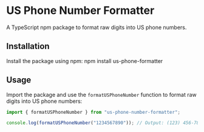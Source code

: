 # US Phone Number Formatter

A TypeScript npm package to format raw digits into US phone numbers.

## Installation

Install the package using npm:
npm install us-phone-formatter

## Usage

Import the package and use the `formatUSPhoneNumber` function to format raw digits into US phone numbers:

```javascript
import { formatUSPhoneNumber } from "us-phone-number-formatter";

console.log(formatUSPhoneNumber("1234567890")); // Output: (123) 456-7890
```
